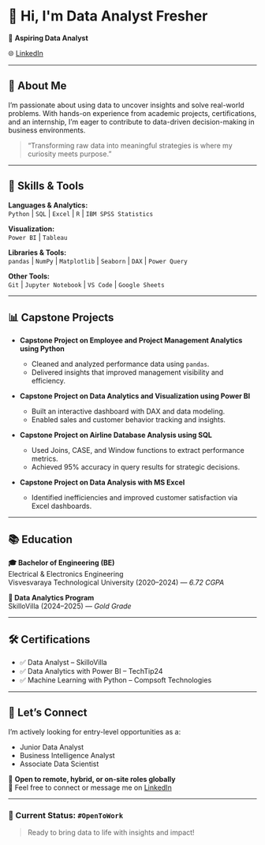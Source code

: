 # 👋 Hi, I'm Data Analyst Fresher

🎯 **Aspiring Data Analyst**

🌐 [LinkedIn](https://www.linkedin.com/in/bharath-n-789148308)

---

## 🚀 About Me

I’m passionate about using data to uncover insights and solve real-world problems. With hands-on experience from academic projects, certifications, and an internship, I’m eager to contribute to data-driven decision-making in business environments.

> “Transforming raw data into meaningful strategies is where my curiosity meets purpose.”

---

## 🧠 Skills & Tools

**Languages & Analytics:**  
`Python` | `SQL` | `Excel` | `R` | `IBM SPSS Statistics`  

**Visualization:**  
`Power BI` | `Tableau`  

**Libraries & Tools:**  
`pandas` | `NumPy` | `Matplotlib` | `Seaborn` | `DAX` | `Power Query`

**Other Tools:**  
`Git` | `Jupyter Notebook` | `VS Code` | `Google Sheets`

---

## 📊 Capstone Projects

- **Capstone Project on Employee and Project Management Analytics using Python**
  - Cleaned and analyzed performance data using `pandas`.
  - Delivered insights that improved management visibility and efficiency.

- **Capstone Project on Data Analytics and Visualization using Power BI**
  - Built an interactive dashboard with DAX and data modeling.
  - Enabled sales and customer behavior tracking and insights.

- **Capstone Project on Airline Database Analysis using SQL**
  - Used Joins, CASE, and Window functions to extract performance metrics.
  - Achieved 95% accuracy in query results for strategic decisions.

- **Capstone Project on Data Analysis with MS Excel**
  - Identified inefficiencies and improved customer satisfaction via Excel dashboards.

---

## 📚 Education

**🎓 Bachelor of Engineering (BE)**  
Electrical & Electronics Engineering  
Visvesvaraya Technological University (2020–2024)  — *6.72 CGPA*

**📘 Data Analytics Program**  
SkilloVilla (2024–2025) — *Gold Grade*

---

## 🛠️ Certifications

- ✅ Data Analyst – SkilloVilla  
- ✅ Data Analytics with Power BI – TechTip24  
- ✅ Machine Learning with Python – Compsoft Technologies

---

## 🤝 Let’s Connect

I’m actively looking for entry-level opportunities as a:
- Junior Data Analyst  
- Business Intelligence Analyst  
- Associate Data Scientist  

📩 **Open to remote, hybrid, or on-site roles globally**  
💬 Feel free to connect or message me on [LinkedIn](https://www.linkedin.com/in/bharath-n-789148308)

---

### 📌 Current Status: `#OpenToWork`  
> Ready to bring data to life with insights and impact!

